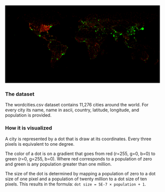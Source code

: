 ![Map of World](WorldCities/world.png)

### The dataset
The wordcities.csv dataset contains 11,276 cities around the world. For every city its name, name in ascii, country, latitude, longitude, and population is provided.

### How it is visualized
A city is represented by a dot that is draw at its coordinates. Every three pixels is equivalent to one degree.

The color of a dot is on a gradient that goes from red (r=255, g=0, b=0) to green (r=0, g=255, b=0). Where red corresponds to a population of zero and green is any population greater than one million.

The size of the dot is determined by mapping a population of zero to a dot size of one pixel and a population of twenty million to a dot size of ten pixels. This results in the formula: `dot size = 5E-7 × population + 1`.
